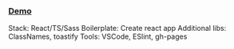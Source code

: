 ### [Demo](https://stanislav-topikha.github.io/abz-test-task/)

Stack: React/TS/Sass
Boilerplate: Create react app
Additional libs: ClassNames,  toastify
Tools: VSCode, ESlint, gh-pages